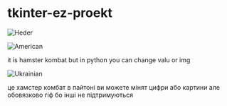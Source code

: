 # tkinter-ez-proekt

![Heder](https://github.com/evgenevgenuk/hamster_combat_python/blob/main/asets/gameplay.gif)

![American](https://img.shields.io/static/v1?label=%20&message=American&labelColor=0033A0&color=BF0A30&style=for-the-badge)

it is hamster kombat but in python you can change valu or img

![Ukrainian](https://img.shields.io/static/v1?label=%20&message=Ukrainian&labelColor=1f5fb2&color=fad247&style=for-the-badge)

це хамстер комбат в пайтоні ви можете мінят  цифри або картини але обовязково гіф бо інші не підтримуються
